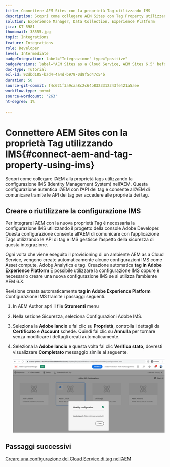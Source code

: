 ```yaml
---
title: Connettere AEM Sites con la proprietà Tag utilizzando IMS
description: Scopri come collegare AEM Sites con Tag Property utilizzando la configurazione IMS nell’AEM.
solution: Experience Manager, Data Collection, Experience Platform
jira: KT-5981
thumbnail: 38555.jpg
topic: Integrations
feature: Integrations
role: Developer
level: Intermediate
badgeIntegration: label="Integrazione" type="positive"
badgeVersions: label="AEM Sites as a Cloud Service, AEM Sites 6.5" before-title="false"
doc-type: Tutorial
exl-id: 92dbd185-bad4-4a4d-b979-0d8f5d47c54b
duration: 50
source-git-commit: f4c621f3a9caa8c2c64b8323312343fe421a5aee
workflow-type: tm+mt
source-wordcount: '263'
ht-degree: 1%

---
```


# Connettere AEM Sites con la proprietà Tag utilizzando IMS{#connect-aem-and-tag-property-using-ims}

Scopri come collegare l’AEM alla proprietà tags utilizzando la configurazione IMS (Identity Management System) nell’AEM. Questa configurazione autentica l’AEM con l’API dei tag e consente all’AEM di comunicare tramite le API dei tag per accedere alle proprietà dei tag.

## Creare o riutilizzare la configurazione IMS

Per integrare l’AEM con la nuova proprietà Tag è necessaria la configurazione IMS utilizzando il progetto della console Adobe Developer. Questa configurazione consente all’AEM di comunicare con l’applicazione Tags utilizzando le API di tag e IMS gestisce l’aspetto della sicurezza di questa integrazione.

Ogni volta che viene eseguito il provisioning di un ambiente AEM as a Cloud Service, vengono create automaticamente alcune configurazioni IMS come Asset compute, Adobe Analytics e tag. Creazione automatica **tag in Adobe Experience Platform** È possibile utilizzare la configurazione IMS oppure è necessario creare una nuova configurazione IMS se si utilizza l’ambiente AEM 6.X.

Revisione creata automaticamente **tag in Adobe Experience Platform** Configurazione IMS tramite i passaggi seguenti.

1. In AEM Author apri il file **Strumenti** menu
1. Nella sezione Sicurezza, seleziona Configurazioni Adobe IMS.
1. Seleziona la **Adobe lancio** e fai clic su **Proprietà**, controlla i dettagli da **Certificato** e **Account** schede. Quindi fai clic su **Annulla** per tornare senza modificare i dettagli creati automaticamente.
1. Seleziona la **Adobe lancio** e questa volta fai clic **Verifica stato**, dovresti visualizzare **Completato** messaggio simile al seguente.

   ![Configurazione IMS integra nei tag](assets/adobe-launch-healthy-ims-config.png)

## Passaggi successivi

[Creare una configurazione del Cloud Service di tag nell’AEM](create-aem-launch-cloud-service.md)

